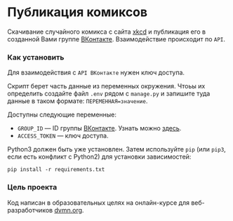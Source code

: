 # Публикация комиксов

Скачивание случайного комикса с сайта [xkcd](xkcd.com) и публикация его в созданной Вами группе [ВКонтакте](https://vk.com/). Взаимодействие происходит по `API`.

### Как установить

Для взаимодействия с `API ВКонтакте` нужен ключ доступа. 

Скрипт берет часть данные из переменных окружения. Чтоьы их определить создайте файл `.env` рядом с `manage.py` и запишите туда данные в таком формате: `ПЕРЕМЕННАЯ=значение`.

Доступны следующие переменные:
- `GROUP_ID` — ID группы [ВКонтакте](https://vk.com/). Узнать можно [здесь](https://regvk.com/id/).
- `ACCESS_TOKEN` — ключ доступа.

Python3 должен быть уже установлен. 
Затем используйте `pip` (или `pip3`, если есть конфликт с Python2) для установки зависимостей:
```
pip install -r requirements.txt
```

### Цель проекта

Код написан в образовательных целях на онлайн-курсе для веб-разработчиков [dvmn.org](https://dvmn.org/).